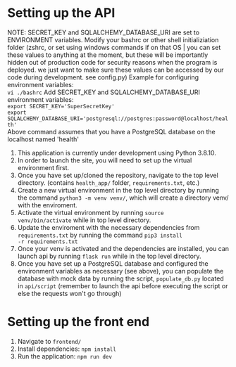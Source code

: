 # Setting up the API

NOTE: SECRET_KEY and SQLALCHEMY_DATABASE_URI are set to ENVIRONMENT variables. Modify your bashrc or other shell initializiation folder (zshrc, or set using windows commands if on that OS | you can set these values to anything at the moment, but these will be importantly hidden out of production code for security reasons when the program is deployed. we just want to make sure these values can be accessed by our code during development. see config.py)
Example for configuring environment variables:  
<code>vi ./bashrc</code>
Add SECRET_KEY and SQLALCHEMY_DATABASE_URI environment variables:  
<code>export SECRET_KEY='SuperSecretKey'</code>  
<code>export SQLALCHEMY_DATABASE_URI='postgresql://postgres:password@localhost/health'</code>  
Above command assumes that you have a PostgreSQL database on the localhost named 'health'  


1. This application is currently under development using Python 3.8.10. 
2. In order to launch the site, you will need to set up the virtual environment first.
3. Once you have set up/cloned the repository, navigate to the top level directory. (contains <code>health_app/</code> folder, <code>requirements.txt</code>, etc.)
4. Create a new virtual environment in the top level directory by running the command <code>python3 -m venv venv/</code>, which will create a directory venv/ with the enviroment. 
5. Activate the virtual environment by running <code>source venv/bin/activate</code> while in top level directory. 
6. Update the enviroment with the necessary dependencies from <code>requirements.txt</code> by running the command <code>pip3 install -r requirements.txt</code>
7. Once your venv is activated and the dependencies are installed, you can launch api by running <code>flask run</code> while in the top level directory.
8. Once you have set up a PostgreSQL database and configured the environment variables as necessary (see above), you can populate the database with mock data by running the script, <code>populate_db.py</code> located in <code>api/script</code> (remember to launch the api before executing the script or else the requests won't go through)

# Setting up the front end

1. Navigate to <code>frontend/</code>
2. Install dependencies: <code>npm install</code>
3. Run the application: <code>npm run dev</code>